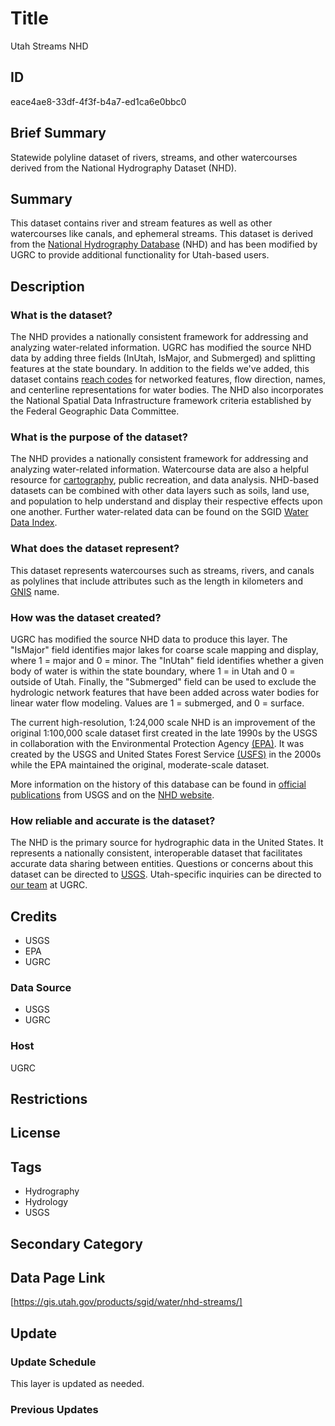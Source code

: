 # Title

Utah Streams NHD

## ID

eace4ae8-33df-4f3f-b4a7-ed1ca6e0bbc0

## Brief Summary

Statewide polyline dataset of rivers, streams, and other watercourses derived from the National Hydrography Dataset (NHD).

## Summary

This dataset contains river and stream features as well as other watercourses like canals, and ephemeral streams. This dataset is derived from the [National Hydrography Database](https://www.usgs.gov/national-hydrography/national-hydrography-dataset) (NHD) and has been modified by UGRC to provide additional functionality for Utah-based users.

## Description

### What is the dataset?

The NHD provides a nationally consistent framework for addressing and analyzing water-related information. UGRC has modified the source NHD data by adding three fields (InUtah, IsMajor, and Submerged) and splitting features at the state boundary. In addition to the fields we've added, this dataset contains [reach codes](https://enviro.epa.gov/enviro/ef_metadata_html.tri_page?p_column_name=reach_code#:~:text=Description%3A%20A%20reach%20code%20is,National%20Hydrography%20Dataset%20(NHD).) for networked features, flow direction, names, and centerline representations for water bodies. The NHD also incorporates the National Spatial Data Infrastructure framework criteria established by the Federal Geographic Data Committee.

### What is the purpose of the dataset?

The NHD provides a nationally consistent framework for addressing and analyzing water-related information. Watercourse data are also a helpful resource for [cartography](https://19january2021snapshot.epa.gov/sites/static/files/2014-09/documents/utah.pdf), public recreation, and data analysis. NHD-based datasets can be combined with other data layers such as soils, land use, and population to help understand and display their respective effects upon one another. Further water-related data can be found on the SGID [Water Data Index](https://gis.utah.gov/products/sgid/water/).

### What does the dataset represent?

This dataset represents watercourses such as streams, rivers, and canals as polylines that include attributes such as the length in kilometers and [GNIS](https://www.usgs.gov/tools/geographic-names-information-system-gnis) name.

### How was the dataset created?

UGRC has modified the source NHD data to produce this layer. The "IsMajor" field identifies major lakes for coarse scale mapping and display, where 1 = major and 0 = minor. The "InUtah" field identifies whether a given body of water is within the state boundary, where 1 = in Utah and 0 = outside of Utah. Finally, the "Submerged" field can be used to exclude the hydrologic network features that have been added across water bodies for linear water flow modeling. Values are 1 = submerged, and 0 = surface.

The current high-resolution, 1:24,000 scale NHD is an improvement of the original 1:100,000 scale dataset first created in the late 1990s by the USGS in collaboration with the Environmental Protection Agency [(EPA)](https://www.epa.gov/). It was created by the USGS and United States Forest Service [(USFS)](https://www.fs.usda.gov/) in the 2000s while the EPA maintained the original, moderate-scale dataset.

More information on the history of this database can be found in [official publications](https://www.horizon-systems.com/NHDPlusData/NHDPlusV21/Documentation/History/Making_the_Digital_Water_Flow.pdf) from USGS and on the [NHD website](https://www.usgs.gov/national-hydrography/national-hydrography-dataset#:~:text=In%20the%20late%201990s%2C%20the,and%20those%20of%20other%20medium).

### How reliable and accurate is the dataset?

The NHD is the primary source for hydrographic data in the United States. It represents a nationally consistent, interoperable dataset that facilitates accurate data sharing between entities. Questions or concerns about this dataset can be directed to [USGS](https://www.usgs.gov/national-hydrography/nhdplus-high-resolution). Utah-specific inquiries can be directed to [our team](https://gis.utah.gov/contact/) at UGRC.

## Credits

- USGS
- EPA
- UGRC

### Data Source

- USGS
- UGRC

### Host

UGRC

## Restrictions

## License

## Tags

- Hydrography
- Hydrology
- USGS

## Secondary Category

## Data Page Link

[https://gis.utah.gov/products/sgid/water/nhd-streams/]

## Update

### Update Schedule

This layer is updated as needed.

### Previous Updates
